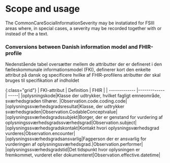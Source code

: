 <!-- StructureDefinition-KLCommonCareSocialInformationSeverity-intro.md {% comment %}
************************************************************************************************
*                                WARNING: DO NOT EDIT THIS FILE                                *
*                                                                                              *
* This file is generated by SUSHI. Any edits you make to this file will be overwritten.        *
*                                                                                              *
* To change the contents of this file, edit the original source file at:                       *
* ig-data\input\pagecontent\StructureDefinition-KLCommonCareSocialInformationSeverity-intro.md *
************************************************************************************************
{% endcomment %} -->
# Scope and usage
The CommonCareSocialInformationSeverity may be instatiated for FSIII areas where, in special cases, a severity may be recorded together with or instead of the a text.


### Conversions between Danish information model and FHIR-profile

Nedenstående tabel oversætter mellem de attributter der er defineret i den fælleskommunale informationsmodel (FKI), definerer kort den enkelte attribut på dansk og specificere hvilke af FHIR-profilens atributter der skal bruges til specifikation af indholdet

{:class="grid"}
|   FKI-attribut      | Definition        | FHIR  |
| ------------- |-------------| -----|
|oplysningskode|Klasse der udtrykker, hvilket fagligt emneområde, sværhedsgraden tilhører. |Observation.code.coding.code|
|oplysningssværhedsgradsresultat|Klasse, der udtrykker sværhedsgraden|Observation.CodableConceptvalue|
|oplysningssværhedsgradssubjekt|Borger, der er genstand for vurdering af oplysningssværhedsgradssværhedsgrad|Observation.subject|
|oplysningssværhedsgradskontakt|Kontakt hvori oplysningsværhedsgrad vurderes|Observation.encounter|
|oplysningssværhedsgradsansvarlig|Fagperson der er ansvarlig for vurderingen af oplysningssværhedsgrad.|Observation.performer|
|oplysningssværhedsgradstid|Det tidspunkt hvor oplysningen er fremkommet, vurderet eller dokumenteret|Observation.effective.datetime|